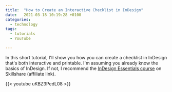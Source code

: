 ```yaml
---
title:  "How to Create an Interactive Checklist in InDesign"
date:   2021-03-18 10:19:28 +0100
categories: 
  - technology
tags: 
  - tutorials
  - YouTube

---
```


In this short tutorial, I'll show you how you can create a checklist in InDesign that's both interactive and printable. I'm assuming you already know the basics of InDesign. If not, I recommend the [InDesign Essentials course]( https://skillshare.eqcm.net/6bbxDq) on Skillshare (affiliate link).

{{< youtube uKBZ3PedL08 >}} 